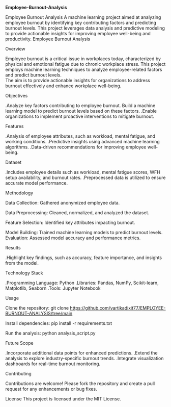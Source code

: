 **Employee-Burnout-Analysis** 


Employee Burnout Analysis A machine learning project aimed at analyzing employee burnout by identifying key contributing factors and predicting burnout levels. This project leverages data analysis and predictive modeling to provide actionable insights for improving employee well-being and productivity.
Employee Burnout Analysis


Overview


Employee burnout is a critical issue in workplaces today, characterized by physical and emotional fatigue due to chronic workplace stress.                                                                       This project employs machine learning techniques to analyze employee-related factors and predict burnout levels.                                                                                                 
 The aim is to provide actionable insights for organizations to address burnout effectively and enhance workplace well-being.

 
Objectives


.Analyze key factors contributing to employee burnout.   Build a machine learning model to predict burnout levels based on these factors. .Enable organizations to implement proactive interventions to mitigate burnout.

Features


.Analysis of employee attributes, such as workload, mental fatigue, and working conditions. .Predictive insights using advanced machine learning algorithms. .Data-driven recommendations for improving employee well-being.



Dataset


.Includes employee details such as workload, mental fatigue scores, WFH setup availability, and burnout rates. .Preprocessed data is utilized to ensure accurate model performance.


Methodology


Data Collection: Gathered anonymized employee data.

Data Preprocessing: Cleaned, normalized, and analyzed the dataset.

Feature Selection: Identified key attributes impacting burnout.

Model Building: Trained machine learning models to predict burnout levels.
Evaluation: Assessed model accuracy and performance metrics.


Results


.Highlight key findings, such as accuracy, feature importance, and insights from the model.

Technology Stack


.Programming Language: Python .Libraries: Pandas, NumPy, Scikit-learn, Matplotlib, Seaborn .Tools: Jupyter Notebook

Usage


Clone the repository: git clone https://github.com/vartikadixit77/EMPLOYEE-BURNOUT-ANALYSIS/tree/main

Install dependencies: pip install -r requirements.txt

Run the analysis: python analysis_script.py

Future Scope


.Incorporate additional data points for enhanced predictions. .Extend the analysis to explore industry-specific burnout trends. .Integrate visualization dashboards for real-time burnout monitoring.

Contributing


Contributions are welcome! Please fork the repository and create a pull request for any enhancements or bug fixes.

License
This project is licensed under the MIT License.

